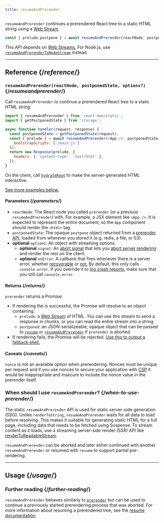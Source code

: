 ```yaml
---
title: resumeAndPrerender
---
```


<Intro>

`resumeAndPrerender` continues a prerendered React tree to a static HTML string using a [Web Stream](https://developer.mozilla.org/en-US/docs/Web/API/Streams_API).

```js
const { prelude,postpone } = await resumeAndPrerender(reactNode, postponedState, options?)
```

</Intro>

<InlineToc />

<Note>

This API depends on [Web Streams.](https://developer.mozilla.org/en-US/docs/Web/API/Streams_API) For Node.js, use [`resumeAndPrerenderToNodeStream`](/reference/react-dom/static/resumeAndPrerenderToNodeStream) instead.

</Note>

---

## Reference {/*reference*/}

### `resumeAndPrerender(reactNode, postponedState, options?)` {/*resumeandprerender*/}

Call `resumeAndPrerender` to continue a prerendered React tree to a static HTML string.

```js
import { resumeAndPrerender } from 'react-dom/static';
import { getPostponedState } from 'storage';

async function handler(request, response) {
  const postponedState = getPostponedState(request);
  const { prelude } = await resumeAndPrerender(<App />, postponedState, {
    bootstrapScripts: ['/main.js']
  });
  return new Response(prelude, {
    headers: { 'content-type': 'text/html' },
  });
}
```

On the client, call [`hydrateRoot`](/reference/react-dom/client/hydrateRoot) to make the server-generated HTML interactive.

[See more examples below.](#usage)

#### Parameters {/*parameters*/}

* `reactNode`: The React node you called `prerender` (or a previous `resumeAndPrerender`) with. For example, a JSX element like `<App />`. It is expected to represent the entire document, so the `App` component should render the `<html>` tag.
* `postponedState`: The opaque `postpone` object returned from a [prerender API](/reference/react-dom/static/index), loaded from wherever you stored it (e.g. redis, a file, or S3).
* **optional** `options`: An object with streaming options.
  * **optional** `signal`: An [abort signal](https://developer.mozilla.org/en-US/docs/Web/API/AbortSignal) that lets you [abort server rendering](#aborting-server-rendering) and render the rest on the client.
  * **optional** `onError`: A callback that fires whenever there is a server error, whether [recoverable](#recovering-from-errors-outside-the-shell) or [not.](#recovering-from-errors-inside-the-shell) By default, this only calls `console.error`. If you override it to [log crash reports,](#logging-crashes-on-the-server) make sure that you still call `console.error`.

#### Returns {/*returns*/}

`prerender` returns a Promise:
- If rendering the is successful, the Promise will resolve to an object containing:
  - `prelude`: a [Web Stream](https://developer.mozilla.org/en-US/docs/Web/API/Streams_API) of HTML. You can use this stream to send a response in chunks, or you can read the entire stream into a string.
  - `postponed`: an JSON-serializeable, opaque object that can be passed to [`resume`](/reference/react-dom/server/resume) or [`resumeAndPrerender`](/reference/react-dom/static/resumeAndPrerender) if `prerender` is aborted.
- If rendering fails, the Promise will be rejected. [Use this to output a fallback shell.](/reference/react-dom/server/renderToReadableStream#recovering-from-errors-inside-the-shell)

#### Caveats {/*caveats*/}

`nonce` is not an available option when prerendering. Nonces must be unique per request and if you use nonces to secure your application with [CSP](https://developer.mozilla.org/en-US/docs/Web/HTTP/Guides/CSP) it would be inappropriate and insecure to include the nonce value in the prerender itself.

<Note>

### When should I use `resumeAndPrerender`? {/*when-to-use-prerender*/}

The static `resumeAndPrerender` API is used for static server-side generation (SSG). Unlike `renderToString`, `resumeAndPrerender` waits for all data to load before resolving. This makes it suitable for generating static HTML for a full page, including data that needs to be fetched using Suspense. To stream content as it loads, use a streaming server-side render (SSR) API like [renderToReadableStream](/reference/react-dom/server/renderToReadableStream).

`resumeAndPrerender` can be aborted and later either continued with another `resumeAndPrerender` or resumed with `resume` to support partial pre-rendering.

</Note>

---

## Usage {/*usage*/}

### Further reading {/*further-reading*/}

`resumeAndPrerender` behaves similarly to [`prerender`](/reference/react-dom/static/prerender) but can be used to continue a previously started prerendering process that was aborted.
For more information about resuming a prerendered tree, see the [resume documentation](/reference/react-dom/server/resume#resuming-a-prerender).
